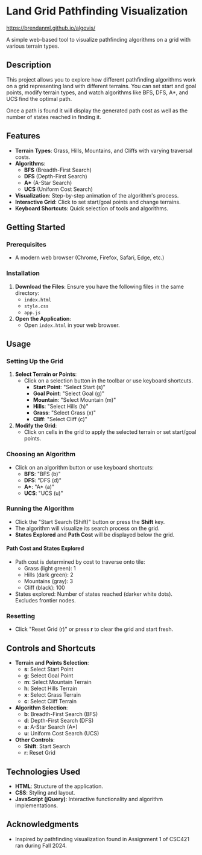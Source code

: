 # Land Grid Pathfinding Visualization

https://brendanml.github.io/algovis/

A simple web-based tool to visualize pathfinding algorithms on a grid with various terrain types.

## Description

This project allows you to explore how different pathfinding algorithms work on a grid representing land with different terrains. You can set start and goal points, modify terrain types, and watch algorithms like BFS, DFS, A\*, and UCS find the optimal path.

Once a path is found it will display the generated path cost as well as the number of states reached in finding it.

## Features

- **Terrain Types**: Grass, Hills, Mountains, and Cliffs with varying traversal costs.
- **Algorithms**:
  - **BFS** (Breadth-First Search)
  - **DFS** (Depth-First Search)
  - **A\*** (A-Star Search)
  - **UCS** (Uniform Cost Search)
- **Visualization**: Step-by-step animation of the algorithm's process.
- **Interactive Grid**: Click to set start/goal points and change terrains.
- **Keyboard Shortcuts**: Quick selection of tools and algorithms.

## Getting Started

### Prerequisites

- A modern web browser (Chrome, Firefox, Safari, Edge, etc.)

### Installation

1. **Download the Files**: Ensure you have the following files in the same directory:
   - `index.html`
   - `style.css`
   - `app.js`
2. **Open the Application**:
   - Open `index.html` in your web browser.

## Usage

### Setting Up the Grid

1. **Select Terrain or Points**:
   - Click on a selection button in the toolbar or use keyboard shortcuts.
     - **Start Point**: "Select Start (s)"
     - **Goal Point**: "Select Goal (g)"
     - **Mountain**: "Select Mountain (m)"
     - **Hills**: "Select Hills (h)"
     - **Grass**: "Select Grass (x)"
     - **Cliff**: "Select Cliff (c)"
2. **Modify the Grid**:
   - Click on cells in the grid to apply the selected terrain or set start/goal points.

### Choosing an Algorithm

- Click on an algorithm button or use keyboard shortcuts:
  - **BFS**: "BFS (b)"
  - **DFS**: "DFS (d)"
  - **A\***: "A\* (a)"
  - **UCS**: "UCS (u)"

### Running the Algorithm

- Click the "Start Search (Shift)" button or press the **Shift** key.
- The algorithm will visualize its search process on the grid.
- **States Explored** and **Path Cost** will be displayed below the grid.

#### Path Cost and States Explored
- Path cost is determined by cost to traverse onto tile:
  - Grass (light green): 1
  - Hills (dark green): 2
  - Mountains (gray): 3
  - Cliff (black): 100
- States explored: Number of states reached (darker white dots). Excludes frontier nodes.

### Resetting

- Click "Reset Grid (r)" or press **r** to clear the grid and start fresh.

## Controls and Shortcuts

- **Terrain and Points Selection**:
  - **s**: Select Start Point
  - **g**: Select Goal Point
  - **m**: Select Mountain Terrain
  - **h**: Select Hills Terrain
  - **x**: Select Grass Terrain
  - **c**: Select Cliff Terrain
- **Algorithm Selection**:
  - **b**: Breadth-First Search (BFS)
  - **d**: Depth-First Search (DFS)
  - **a**: A-Star Search (A\*)
  - **u**: Uniform Cost Search (UCS)
- **Other Controls**:
  - **Shift**: Start Search
  - **r**: Reset Grid

## Technologies Used

- **HTML**: Structure of the application.
- **CSS**: Styling and layout.
- **JavaScript (jQuery)**: Interactive functionality and algorithm implementations.

## Acknowledgments

- Inspired by pathfinding visualization found in Assignment 1 of CSC421 ran during Fall 2024.

